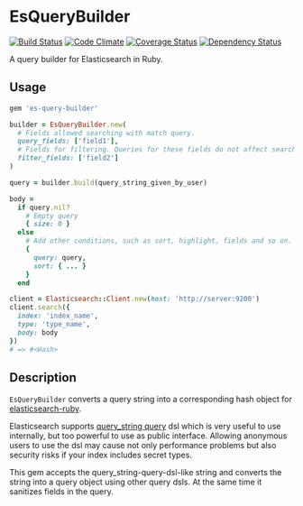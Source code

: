 # EsQueryBuilder

[![Build Status](https://travis-ci.org/increments/es-query-builder.svg?branch=master)](https://travis-ci.org/increments/es-query-builder) [![Code Climate](https://codeclimate.com/github/increments/es-query-builder/badges/gpa.svg)](https://codeclimate.com/github/increments/es-query-builder) [![Coverage Status](https://coveralls.io/repos/increments/es-query-builder/badge.svg)](https://coveralls.io/r/increments/es-query-builder) [![Dependency Status](https://gemnasium.com/increments/es-query-builder.svg)](https://gemnasium.com/increments/es-query-builder)

A query builder for Elasticsearch in Ruby.

## Usage

```rb
gem 'es-query-builder'
```

```ruby
builder = EsQueryBuilder.new(
  # Fields allowed searching with match query.
  query_fields: ['field1'],
  # Fields for filtering. Queries for these fields do not affect search score.
  filter_fields: ['field2']
)

query = builder.build(query_string_given_by_user)

body = 
  if query.nil?
    # Empty query
    { size: 0 }
  else
    # Add other conditions, such as sort, highlight, fields and so on.
    {
      query: query,
      sort: { ... }
    }
  end

client = Elasticsearch::Client.new(host: 'http://server:9200')
client.search({
  index: 'index_name',
  type: 'type_name',
  body: body
})
# => #<Hash>
```

## Description

`EsQueryBuilder` converts a query string into a corresponding hash object for [elasticsearch-ruby](https://github.com/elasticsearch/elasticsearch-ruby).

Elasticsearch supports [query_string query](http://www.elasticsearch.org/guide/en/elasticsearch/reference/current/query-dsl-query-string-query.html) dsl which is very useful to use internally, but too powerful to use as public interface. Allowing anonymous users to use the dsl may cause not only performance problems but also security risks if your index includes secret types.

This gem accepts the query_string-query-dsl-like string and converts the string into a query object using other query dsls. At the same time it sanitizes fields in the query.
